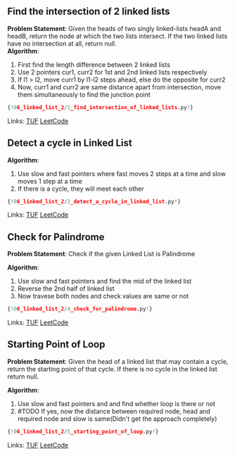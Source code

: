 ## Find the intersection of 2 linked lists

**Problem Statement**: Given the heads of two singly linked-lists headA and headB, return the node at which the two lists intersect. If the two linked lists have no intersection at all, return null.<br>
**Algorithm**:<br>
1. First find the length difference between 2 linked lists<br>
2. Use 2 pointers cur1, curr2 for 1st and 2nd linked lists respectively<br>
3. If l1 > l2, move curr1 by l1-l2 steps ahead, else do the opposite for curr2<br>
4. Now, curr1 and curr2 are same distance apart from intersection, move them simultaneously to find the junction point<br>

```py
{!06_linked_list_2/1_find_intersection_of_linked_lists.py!}
```

Links: [TUF](https://takeuforward.org/data-structure/find-intersection-of-two-linked-lists/) [LeetCode](https://leetcode.com/problems/intersection-of-two-linked-lists/)<br>

## Detect a cycle in Linked List

**Algorithm**:<br>
1. Use slow and fast pointers where fast moves 2 steps at a time and slow moves 1 step at a time<br>
2. If there is a cycle, they will meet each other<br>

```py
{!06_linked_list_2/2_detect_a_cycle_in_linked_list.py!}
```

Links: [TUF](https://takeuforward.org/data-structure/detect-a-cycle-in-a-linked-list/) [LeetCode](https://leetcode.com/problems/linked-list-cycle/description/)<br>

## Check for Palindrome

**Problem Statement**: Check if the given Linked List is Palindrome<br>

**Algorithm**:<br>
1. Use slow and fast pointers and find the mid of the linked list<br>
2. Reverse the 2nd half of linked list<br>
3. Now travese both nodes and check values are same or not<br>

```py
{!06_linked_list_2/4_check_for_palindrome.py!}
```

Links: [TUF](https://takeuforward.org/data-structure/check-if-given-linked-list-is-plaindrome/) [LeetCode](https://leetcode.com/problems/palindrome-linked-list/)<br>

## Starting Point of Loop

**Problem Statement**: Given the head of a linked list that may contain a cycle, return the starting point of that cycle. If there is no cycle in the linked list return null.<br>

**Algorithm**:<br>
1. Use slow and fast pointers and and find whether loop is there or not<br>
2. #TODO If yes, now the distance between required node, head and required node and slow is same(Didn't get the approach completely)<br>

```py
{!06_linked_list_2/5_starting_point_of_loop.py!}
```

Links: [TUF](https://takeuforward.org/data-structure/starting-point-of-loop-in-a-linked-list/) [LeetCode](https://leetcode.com/problems/linked-list-cycle-ii/)<br>